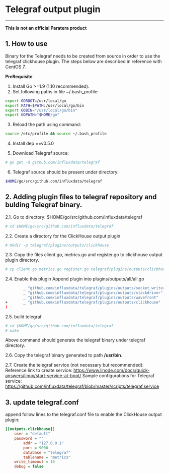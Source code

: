 # Telegraf output plugin 
-----

**This is not an official Paratera product**

## 1. How to use

Binary for the Telegraf needs to be created from source in order to use the telegraf clickhouse plugin.
The steps below are described in reference with CentOS 7.

**PreRequisite**

1. Install Go >=1.9 (1.10 recommended).
2. Set following paths in file ~/.bash_profile: 
```bash
export GOROOT=/usr/local/go
export PATH=$PATH:/usr/local/go/bin
export GOBIN="/usr/local/go/bin"
export GOPATH="$HOME/go"
```
3. Reload the path using command: 
```bash
source /etc/profile && source ~/.bash_profile
```
4. Install dep ==v0.5.0

5. Download Telegraf source: 
```bash
# go get -d github.com/influxdata/telegraf
```
6. Telegraf source should be present under directory:
```bash
$HOME/go/src/github.com/influxdata/telegraf
```


## 2. Adding plugin files to telegraf repository and bulding Telegraf binary.

2.1. Go to directory: $HOME/go/src/github.com/influxdata/telegraf
```bash
# cd $HOME/go/src/github.com/influxdata/telegraf
```
2.2. Create a directory for the ClickHouse output plugin

```bash
# mkdir -p telegraf/plugins/outputs/clickhouse
```

2.3. Copy the files client.go, metrics.go and register.go to clickhouse output plugin directory.

```bash
# cp client.go metrics.go register.go telegraf/plugins/outputs/clickhouse
```

2.4. Enable this plugin
Append plugin into plugins/outputs/all/all.go
```bash
        _ "github.com/influxdata/telegraf/plugins/outputs/socket_writer"
        _ "github.com/influxdata/telegraf/plugins/outputs/stackdriver"
        _ "github.com/influxdata/telegraf/plugins/outputs/wavefront"
+       _ "github.com/influxdata/telegraf/plugins/outputs/clickhouse"
)
```
2.5. build telegraf 

```bash
# cd $HOME/go/src/github.com/influxdata/telegraf
# make
```
Above command should generate the telegraf binary under telegraf directory.

2.6. Copy the telegraf binary generated to path **/usr/bin**.

2.7. Create the telegraf service (not necessary but recommended):
Reference link to create service: https://www.linode.com/docs/quick-answers/linux/start-service-at-boot/
Sample configurations for Telegraf service: https://github.com/influxdata/telegraf/blob/master/scripts/telegraf.service


## 3. update telegraf.conf
append follow lines to the telegraf.conf file to enable the ClickHouse output plugin:

```ini
[[outputs.clickhouse]]
	user = "default"
	password = ""
        addr = "127.0.0.1"
        port = 9000
        database = "telegraf"
        tablename = "metrics"
	write_timeout = 10
	debug = false
```

